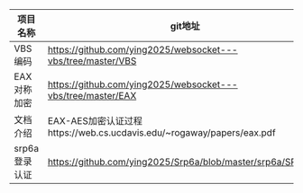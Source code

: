 | 项目名称      | git地址                                                           | 博客地址                                                                                           |
| --------- | --------------------------------------------------------------- | ---------------------------------------------------------------------------------------------- |
| VBS编码     | https://github.com/ying2025/websocket---vbs/tree/master/VBS     | https://www.chongdongshequ.com/article/1536997305954.html                                      |
| EAX对称加密   | https://github.com/ying2025/websocket---vbs/tree/master/EAX     | https://www.chongdongshequ.com/article/1540110468149.html                                      |
| 文档介绍      | EAX-AES加密认证过程https://web.cs.ucdavis.edu/~rogaway/papers/eax.pdf | https://wenku.baidu.com/view/86f75029647d27284b735178.html                                     |
| srp6a登录认证 | https://github.com/ying2025/Srp6a/blob/master/srp6a/SRP6a.js    | http://srp.stanford.edu/design.html，  https://blog.csdn.net/gantleman/article/details/51752107 |


